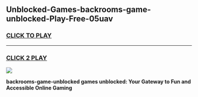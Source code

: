 
## Unblocked-Games-backrooms-game-unblocked-Play-Free-05uav
<h3>
<a href="https://premium76.site?title=backrooms-game-unblocked&ref=12A">CLICK TO PLAY</a></h3>
<hr>

<h3>
<a href="https://premium76.site?title=backrooms-game-unblocked&ref=12A">CLICK 2 PLAY</a>
  
</h3>

<a href="https://premium76.site?title=backrooms-game-unblocked&ref=12A"><img src="https://clearcache.store/games.png"></a>


**backrooms-game-unblocked games unblocked: Your Gateway to Fun and Accessible Online Gaming**
